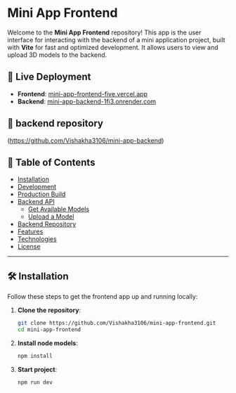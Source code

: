 # Mini App Frontend

Welcome to the **Mini App Frontend** repository! This app is the user interface for interacting with the backend of a mini application project, built with **Vite** for fast and optimized development. It allows users to view and upload 3D models to the backend.

## 🚀 Live Deployment

- **Frontend**: [mini-app-frontend-five.vercel.app](https://mini-app-frontend-five.vercel.app)
- **Backend**: [mini-app-backend-1fi3.onrender.com](https://mini-app-backend-1fi3.onrender.com)




## 🚀 backend repository

(https://github.com/Vishakha3106/mini-app-backend)

## 📂 Table of Contents

- [Installation](#installation)
- [Development](#development)
- [Production Build](#production-build)
- [Backend API](#backend-api)
  - [Get Available Models](#get-available-models)
  - [Upload a Model](#upload-a-model)
- [Backend Repository](#backend-repository)
- [Features](#features)
- [Technologies](#technologies)
- [License](#license)

---

## 🛠️ Installation

Follow these steps to get the frontend app up and running locally:

1. **Clone the repository**:

   ```bash
   git clone https://github.com/Vishakha3106/mini-app-frontend.git
   cd mini-app-frontend

2. **Install node models**:
    ```bash
   npm install 

2. **Start project**:
    ```bash
   npm run dev
